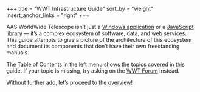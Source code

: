 +++
title = "WWT Infrastructure Guide"
sort_by = "weight"
insert_anchor_links = "right"
+++

AAS WorldWide Telescope isn’t just a [Windows application][windows-client] or
a [JavaScript library][webgl-engine] — it’s a complex ecosystem of software,
data, and web services. This guide attempts to give a picture of the
architecture of this ecosystem and document its components that don’t have
their own freestanding manuals.

[windows-client]: //worldwidetelescope.org/download#windows-client
[webgl-engine]: //worldwidetelescope.gitbook.io/webgl-engine-reference/

The Table of Contents in the left menu shows the topics covered in this guide.
If your topic is missing, try asking on the [WWT Forum] instead.

Without further ado, let’s proceed to [the overview](@/overview.md)!

[WWT Forum]: https://wwt-forums.org/
